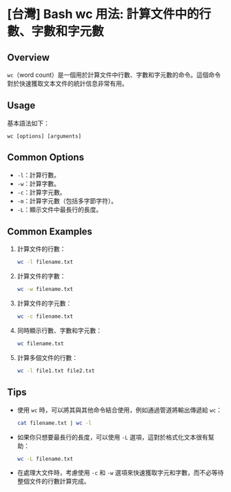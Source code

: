 # [台灣] Bash wc 用法: 計算文件中的行數、字數和字元數

## Overview
`wc`（word count）是一個用於計算文件中行數、字數和字元數的命令。這個命令對於快速獲取文本文件的統計信息非常有用。

## Usage
基本語法如下：
```
wc [options] [arguments]
```

## Common Options
- `-l`：計算行數。
- `-w`：計算字數。
- `-c`：計算字元數。
- `-m`：計算字元數（包括多字節字符）。
- `-L`：顯示文件中最長行的長度。

## Common Examples
1. 計算文件的行數：
   ```bash
   wc -l filename.txt
   ```

2. 計算文件的字數：
   ```bash
   wc -w filename.txt
   ```

3. 計算文件的字元數：
   ```bash
   wc -c filename.txt
   ```

4. 同時顯示行數、字數和字元數：
   ```bash
   wc filename.txt
   ```

5. 計算多個文件的行數：
   ```bash
   wc -l file1.txt file2.txt
   ```

## Tips
- 使用 `wc` 時，可以將其與其他命令結合使用，例如通過管道將輸出傳遞給 `wc`：
  ```bash
  cat filename.txt | wc -l
  ```
- 如果你只想要最長行的長度，可以使用 `-L` 選項，這對於格式化文本很有幫助：
  ```bash
  wc -L filename.txt
  ```
- 在處理大文件時，考慮使用 `-c` 和 `-w` 選項來快速獲取字元和字數，而不必等待整個文件的行數計算完成。